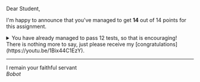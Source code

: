 Dear Student,

I'm happy to announce that you've managed to get **14** out of 14 points for this assignment.
<details><summary>You have already managed to pass 12 tests, so that is encouraging!</summary>&emsp;☑&nbsp;[1p] Augment model<br>&emsp;☑&nbsp;[1p] Augment model<br>&emsp;☑&nbsp;[1p] Basic initial tableaux<br>&emsp;☑&nbsp;[1p] Basic initial tableaux<br>&emsp;☑&nbsp;[1p] Change objective function<br>&emsp;☑&nbsp;[1p] Change constraints bounds to nonnegative<br>&emsp;☑&nbsp;[2p] Add extra variables<br>&emsp;☑&nbsp;[2p] Tableaux<br>&emsp;☑&nbsp;[1p] Assignment 1<br>&emsp;☑&nbsp;[1p] Assignment 2<br>&emsp;☑&nbsp;[1p] Assignment 3<br>&emsp;☑&nbsp;[1p] Assignment 4</details>
There is nothing more to say, just please receive my [congratulations](https://youtu.be/1Bix44C1EzY).

-----------
I remain your faithful servant\
_Bobot_